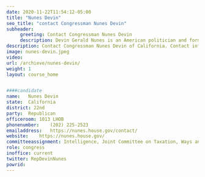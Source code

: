 ```yaml
---
date: 2020-11-22T11:54:12-05:00
title: "Nunes Devin"
seo_title: "contact Congressman Nunes Devin"
subheader:
     greeting: Contact Congressman Nunes Devin 
     description: Devin Gerald Nunes is an American politician and former dairy farmer serving as the U.S. Representative for California's 22nd congressional district since 2003. A member of the Republican Party, Nunes was Chair of the House Intelligence Committee from 2015 to 2019.
description: Contact Congressman Nunes Devin of California. Contact information for Nunes Devin includes email address, phone number, and mailing address.
image: nunes-devin.jpeg
video: 
url: /archieve/nunes-devin/
weight: 1
layout: course_home


####candidate
name:	Nunes Devin
state:	California
district: 22nd
party:	Republican
officeroom:	1013 LHOB
phonenumber:	(202) 225-2523
emailaddress:	https://nunes.house.gov/contact/
website:	https://nunes.house.gov/
committeeassignment: Intelligence, Joint Committee on Taxation, Ways and Means
role: congress
inoffice: current
twitter: RepDevinNunes
powrid: 
---
```


